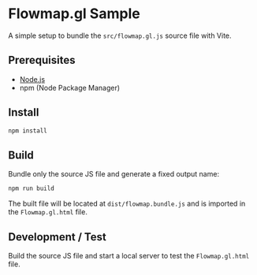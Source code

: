 # Flowmap.gl Sample

A simple setup to bundle the `src/flowmap.gl.js` source file with Vite.

## Prerequisites
- [Node.js](https://nodejs.org/)
- npm (Node Package Manager)

## Install
```bash
npm install
````

## Build

Bundle only the source JS file and generate a fixed output name:

```bash
npm run build
```

The built file will be located at `dist/flowmap.bundle.js` and is imported in the `Flowmap.gl.html` file.

## Development / Test

Build the source JS file and start a local server to test the `Flowmap.gl.html` file.




